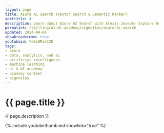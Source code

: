```yaml
---
layout: page
title: Azure AI Search (Vector Search & Semantic Ranker)
sorttitle: 4
description: Learn about Azure AI Search with Alexis Joseph! Explore how Vector Search and Semantic Ranker enhances your search efficiency., with code-first and Azure portal demos!
permalink: /skilling/ai-ml-academy/vignettes/azure-ai-search
updated: 2024-04-04
showbreadcrumb: true
youtubeid: Ye6zGMikC2U
tags:
- azure
- data, analytics, and ai
- artificial intelligence
- machine learning
- ai & ml academy
- academy content
- vignettes
---
```


# {{ page.title }}

{{ page.description }}

{% include youtubethumb.md showlink="true" %}